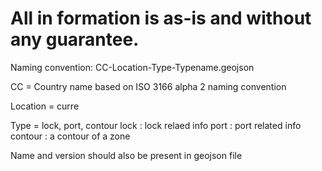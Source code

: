 All in formation is as-is and without any guarantee.
====================================================

Naming convention: 
CC-Location-Type-Typename.geojson

CC			= Country name based on ISO 3166 alpha 2 naming convention

Location	= curre

Type		= lock, port, contour
				lock	: lock relaed info
				port	: port related info
				contour	: a contour of a zone		

Name and version should also be present in geojson file